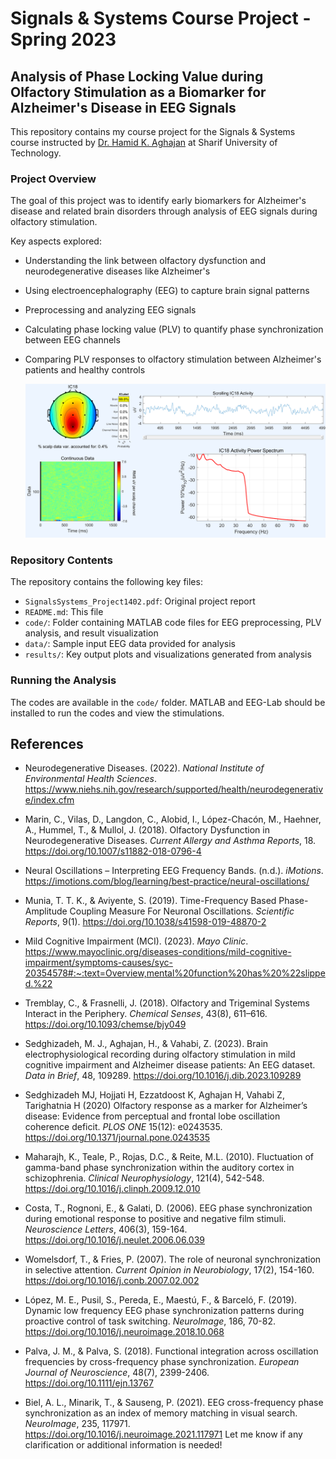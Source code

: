 # Signals & Systems Course Project - Spring 2023

## Analysis of Phase Locking Value during Olfactory Stimulation as a Biomarker for Alzheimer's Disease in EEG Signals

This repository contains my course project for the Signals & Systems course instructed by [Dr. Hamid K. Aghajan](https://explorecourses.stanford.edu/instructor/aghajan) at Sharif University of Technology.

### Project Overview

The goal of this project was to identify early biomarkers for Alzheimer's disease and related brain disorders through analysis of EEG signals during olfactory stimulation.  

Key aspects explored:

- Understanding the link between olfactory dysfunction and neurodegenerative diseases like Alzheimer's  
- Using electroencephalography (EEG) to capture brain signal patterns
- Preprocessing and analyzing EEG signals  
- Calculating phase locking value (PLV) to quantify phase synchronization between EEG channels 
- Comparing PLV responses to olfactory stimulation between Alzheimer's patients and healthy controls

  ![](results/detailbrain.png)

### Repository Contents

The repository contains the following key files:

- `SignalsSystems_Project1402.pdf`: Original project report  
- `README.md`: This file
- `code/`: Folder containing MATLAB code files for EEG preprocessing, PLV analysis, and result visualization
- `data/`: Sample input EEG data provided for analysis  
- `results/`: Key output plots and visualizations generated from analysis

### Running the Analysis

The codes are available in the `code/` folder. MATLAB and EEG-Lab should be installed to run the codes and view the stimulations. 

## References

- Neurodegenerative Diseases. (2022). *National Institute of Environmental Health Sciences*. https://www.niehs.nih.gov/research/supported/health/neurodegenerative/index.cfm

- Marin, C., Vilas, D., Langdon, C., Alobid, I., López-Chacón, M., Haehner, A., Hummel, T., & Mullol, J. (2018). Olfactory Dysfunction in Neurodegenerative Diseases. *Current Allergy and Asthma Reports*, 18. https://doi.org/10.1007/s11882-018-0796-4

- Neural Oscillations – Interpreting EEG Frequency Bands. (n.d.). *iMotions*. https://imotions.com/blog/learning/best-practice/neural-oscillations/ 

- Munia, T. T. K., & Aviyente, S. (2019). Time-Frequency Based Phase-Amplitude Coupling Measure For Neuronal Oscillations. *Scientific Reports*, 9(1). https://doi.org/10.1038/s41598-019-48870-2

- Mild Cognitive Impairment (MCI). (2023). *Mayo Clinic*. https://www.mayoclinic.org/diseases-conditions/mild-cognitive-impairment/symptoms-causes/syc-20354578#:~:text=Overview,mental%20function%20has%20%22slipped.%22 

- Tremblay, C., & Frasnelli, J. (2018). Olfactory and Trigeminal Systems Interact in the Periphery. *Chemical Senses*, 43(8), 611–616. https://doi.org/10.1093/chemse/bjy049

- Sedghizadeh, M. J., Aghajan, H., & Vahabi, Z. (2023). Brain electrophysiological recording during olfactory stimulation in mild cognitive impairment and Alzheimer disease patients: An EEG dataset. *Data in Brief*, 48, 109289. https://doi.org/10.1016/j.dib.2023.109289  

- Sedghizadeh MJ, Hojjati H, Ezzatdoost K, Aghajan H, Vahabi Z, Tarighatnia H (2020) Olfactory response as a marker for Alzheimer’s disease: Evidence from perceptual and frontal lobe oscillation coherence deficit. *PLOS ONE* 15(12): e0243535. https://doi.org/10.1371/journal.pone.0243535

- Maharajh, K., Teale, P., Rojas, D.C., & Reite, M.L. (2010). Fluctuation of gamma-band phase synchronization within the auditory cortex in schizophrenia. *Clinical Neurophysiology*, 121(4), 542-548. https://doi.org/10.1016/j.clinph.2009.12.010  

- Costa, T., Rognoni, E., & Galati, D. (2006). EEG phase synchronization during emotional response to positive and negative film stimuli. *Neuroscience Letters*, 406(3), 159-164. https://doi.org/10.1016/j.neulet.2006.06.039

- Womelsdorf, T., & Fries, P. (2007). The role of neuronal synchronization in selective attention. *Current Opinion in Neurobiology*, 17(2), 154-160. https://doi.org/10.1016/j.conb.2007.02.002

- López, M. E., Pusil, S., Pereda, E., Maestú, F., & Barceló, F. (2019). Dynamic low frequency EEG phase synchronization patterns during proactive control of task switching. *NeuroImage*, 186, 70-82. https://doi.org/10.1016/j.neuroimage.2018.10.068  

- Palva, J. M., & Palva, S. (2018). Functional integration across oscillation frequencies by cross-frequency phase synchronization. *European Journal of Neuroscience*, 48(7), 2399-2406. https://doi.org/10.1111/ejn.13767

- Biel, A. L., Minarik, T., & Sauseng, P. (2021). EEG cross-frequency phase synchronization as an index of memory matching in visual search. *NeuroImage*, 235, 117971. https://doi.org/10.1016/j.neuroimage.2021.117971
Let me know if any clarification or additional information is needed!
